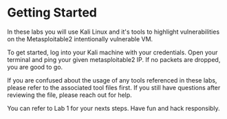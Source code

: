 # Getting Started

In these labs you will use Kali Linux and it's tools to highlight vulnerabilities on the Metasploitable2 intentionally vulnerable VM.

To get started, log into your Kali machine with your credentials. Open your terminal and ping your given metasploitable2 IP. If no packets are dropped, you are good to go.

If you are confused about the usage of any tools referenced in these labs, please refer to the associated tool files first. If you still have questions after reviewing the file, please reach out for help.

You can refer to Lab 1 for your nexts steps. Have fun and hack responsibly.
